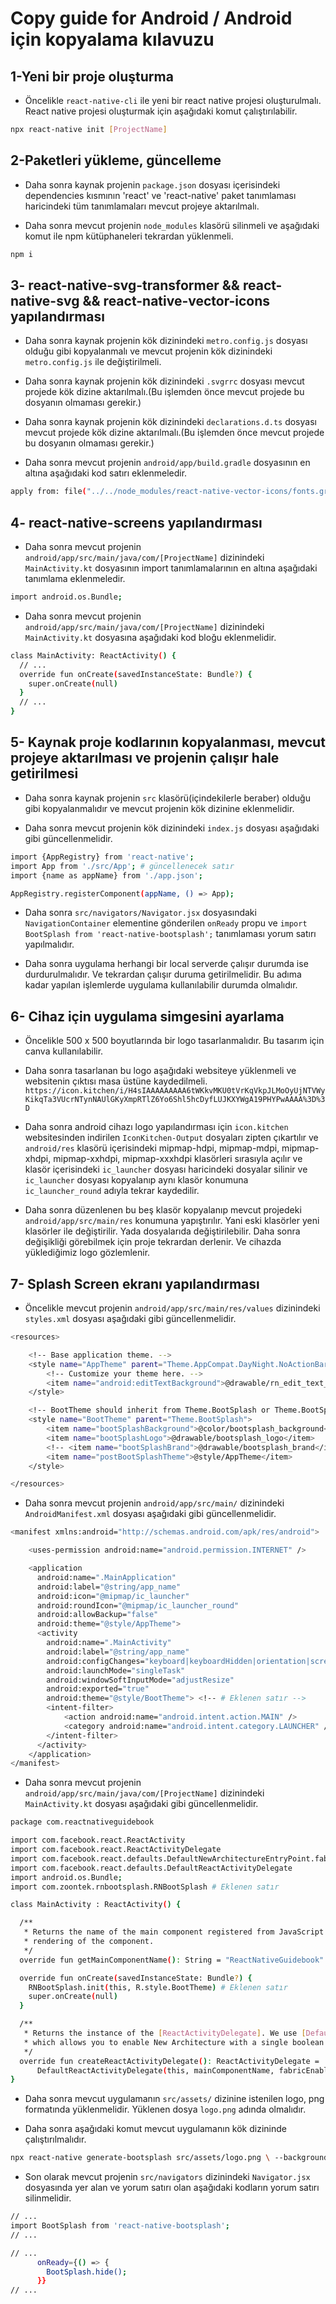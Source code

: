 # Copy guide for Android / Android için kopyalama kılavuzu

## 1-Yeni bir proje oluşturma

- Öncelikle `react-native-cli` ile yeni bir react native projesi oluşturulmalı. React native projesi oluşturmak için aşağıdaki komut çalıştırılabilir.

```bash
npx react-native init [ProjectName]
```

## 2-Paketleri yükleme, güncelleme

- Daha sonra kaynak projenin `package.json` dosyası içerisindeki dependencies kısmının 'react' ve 'react-native' paket tanımlaması haricindeki tüm tanımlamaları mevcut projeye aktarılmalı.

- Daha sonra mevcut projenin `node_modules` klasörü silinmeli ve aşağıdaki komut ile npm kütüphaneleri tekrardan yüklenmeli.

```bash
npm i
```

## 3- react-native-svg-transformer && react-native-svg && react-native-vector-icons yapılandırması

- Daha sonra kaynak projenin kök dizinindeki `metro.config.js` dosyası olduğu gibi kopyalanmalı ve mevcut projenin kök dizinindeki `metro.config.js` ile değiştirilmeli.

- Daha sonra kaynak projenin kök dizinindeki `.svgrrc` dosyası mevcut projede kök dizine aktarılmalı.(Bu işlemden önce mevcut projede bu dosyanın olmaması gerekir.)

- Daha sonra kaynak projenin kök dizinindeki `declarations.d.ts` dosyası mevcut projede kök dizine aktarılmalı.(Bu işlemden önce mevcut projede bu dosyanın olmaması gerekir.)

- Daha sonra mevcut projenin `android/app/build.gradle` dosyasının en altına aşağıdaki kod satırı eklenmeledir.

```bash
apply from: file("../../node_modules/react-native-vector-icons/fonts.gradle")
```

## 4- react-native-screens yapılandırması

- Daha sonra mevcut projenin `android/app/src/main/java/com/[ProjectName]` dizinindeki `MainActivity.kt` dosyasının import tanımlamalarının en altına aşağıdaki tanımlama eklenmeledir.

```bash
import android.os.Bundle;
```

- Daha sonra mevcut projenin `android/app/src/main/java/com/[ProjectName]` dizinindeki `MainActivity.kt` dosyasına aşağıdaki kod bloğu eklenmelidir.

```bash
class MainActivity: ReactActivity() {
  // ...
  override fun onCreate(savedInstanceState: Bundle?) {
    super.onCreate(null)
  }
  // ...
}
```

## 5- Kaynak proje kodlarının kopyalanması, mevcut projeye aktarılması ve projenin çalışır hale getirilmesi

- Daha sonra kaynak projenin `src` klasörü(içindekilerle beraber) olduğu gibi kopyalanmalıdır ve mevcut projenin kök dizinine eklenmelidir.

- Daha sonra mevcut projenin kök dizinindeki `index.js` dosyası aşağıdaki gibi güncellenmelidir.

```bash
import {AppRegistry} from 'react-native';
import App from './src/App'; # güncellenecek satır
import {name as appName} from './app.json';

AppRegistry.registerComponent(appName, () => App);
```

- Daha sonra `src/navigators/Navigator.jsx` dosyasındaki `NavigationContainer` elementine gönderilen `onReady` propu ve `import BootSplash from 'react-native-bootsplash';` tanımlaması yorum satırı yapılmalıdır.

- Daha sonra uygulama herhangi bir local serverde çalışır durumda ise durdurulmalıdır. Ve tekrardan çalışır duruma getirilmelidir. Bu adıma kadar yapılan işlemlerde uygulama kullanılabilir durumda olmalıdır.

## 6- Cihaz için uygulama simgesini ayarlama

- Öncelikle 500 x 500 boyutlarında bir logo tasarlanmalıdır. Bu tasarım için canva kullanılabilir.

- Daha sonra tasarlanan bu logo aşağıdaki websiteye yüklenmeli ve websitenin çıktısı masa üstüne kaydedilmeli.
`https://icon.kitchen/i/H4sIAAAAAAAAA6tWKkvMKU0tVrKqVkpJLMoOyUjNTVWyKikqTa3VUcrNTynNAUlGKyXmpRTlZ6Yo6Shl5hcDyfLUJKXYWgA19PHYPwAAAA%3D%3D`

- Daha sonra android cihazı logo yapılandırması için `icon.kitchen` websitesinden indirilen `IconKitchen-Output` dosyaları zipten çıkartılır ve `android/res` klasörü içerisindeki mipmap-hdpi, mipmap-mdpi, mipmap-xhdpi, mipmap-xxhdpi, mipmap-xxxhdpi klasörleri sırasıyla açılır ve klasör içerisindeki `ic_launcher` dosyası haricindeki dosyalar silinir ve `ic_launcher` dosyası kopyalanıp aynı klasör konumuna `ic_launcher_round` adıyla tekrar kaydedilir.

- Daha sonra düzenlenen bu beş klasör kopyalanıp mevcut projedeki `android/app/src/main/res` konumuna yapıştırılır. Yani eski klasörler yeni klasörler ile değiştirilir. Yada dosyalarıda değiştirilebilir. Daha sonra değişikliği görebilmek için proje tekrardan derlenir. Ve cihazda yüklediğimiz logo gözlemlenir.

## 7- Splash Screen ekranı yapılandırması

- Öncelikle mevcut projenin `android/app/src/main/res/values` dizinindeki `styles.xml` dosyası aşağıdaki gibi güncellenmelidir.

```bash
<resources>

    <!-- Base application theme. -->
    <style name="AppTheme" parent="Theme.AppCompat.DayNight.NoActionBar">
        <!-- Customize your theme here. -->
        <item name="android:editTextBackground">@drawable/rn_edit_text_material</item>
    </style>

    <!-- BootTheme should inherit from Theme.BootSplash or Theme.BootSplash.EdgeToEdge -->
    <style name="BootTheme" parent="Theme.BootSplash">
        <item name="bootSplashBackground">@color/bootsplash_background</item>
        <item name="bootSplashLogo">@drawable/bootsplash_logo</item>
        <!-- <item name="bootSplashBrand">@drawable/bootsplash_brand</item>  Only if you have a brand image -->
        <item name="postBootSplashTheme">@style/AppTheme</item>
    </style>

</resources>
```
- Daha sonra mevcut projenin `android/app/src/main/` dizinindeki `AndroidManifest.xml` dosyası aşağıdaki gibi güncellenmelidir.

```bash
<manifest xmlns:android="http://schemas.android.com/apk/res/android">

    <uses-permission android:name="android.permission.INTERNET" />

    <application
      android:name=".MainApplication"
      android:label="@string/app_name"
      android:icon="@mipmap/ic_launcher"
      android:roundIcon="@mipmap/ic_launcher_round"
      android:allowBackup="false"
      android:theme="@style/AppTheme">
      <activity
        android:name=".MainActivity"
        android:label="@string/app_name"
        android:configChanges="keyboard|keyboardHidden|orientation|screenLayout|screenSize|smallestScreenSize|uiMode"
        android:launchMode="singleTask"
        android:windowSoftInputMode="adjustResize"
        android:exported="true"
        android:theme="@style/BootTheme"> <!-- # Eklenen satır -->
        <intent-filter>
            <action android:name="android.intent.action.MAIN" />
            <category android:name="android.intent.category.LAUNCHER" />
        </intent-filter>
      </activity>
    </application>
</manifest>
```

- Daha sonra mevcut projenin `android/app/src/main/java/com/[ProjectName]` dizinindeki `MainActivity.kt` dosyası aşağıdaki gibi güncellenmelidir.

```bash
package com.reactnativeguidebook

import com.facebook.react.ReactActivity
import com.facebook.react.ReactActivityDelegate
import com.facebook.react.defaults.DefaultNewArchitectureEntryPoint.fabricEnabled
import com.facebook.react.defaults.DefaultReactActivityDelegate
import android.os.Bundle;
import com.zoontek.rnbootsplash.RNBootSplash # Eklenen satır

class MainActivity : ReactActivity() {

  /**
   * Returns the name of the main component registered from JavaScript. This is used to schedule
   * rendering of the component.
   */
  override fun getMainComponentName(): String = "ReactNativeGuidebook"

  override fun onCreate(savedInstanceState: Bundle?) {
    RNBootSplash.init(this, R.style.BootTheme) # Eklenen satır
    super.onCreate(null)
  }

  /**
   * Returns the instance of the [ReactActivityDelegate]. We use [DefaultReactActivityDelegate]
   * which allows you to enable New Architecture with a single boolean flags [fabricEnabled]
   */
  override fun createReactActivityDelegate(): ReactActivityDelegate =
      DefaultReactActivityDelegate(this, mainComponentName, fabricEnabled)
}
```

- Daha sonra mevcut uygulamanın `src/assets/` dizinine istenilen logo, png formatında yüklenmelidir. Yüklenen dosya `logo.png` adında olmalıdır. 

- Daha sonra aşağıdaki komut mevcut uygulamanın kök dizininde çalıştırılmalıdır.

```bash
npx react-native generate-bootsplash src/assets/logo.png \ --background=FAFAFA \ --logo-width=100 \ --assets-output=assets \ --flavor=main
```

- Son olarak mevcut projenin `src/navigators` dizinindeki `Navigator.jsx` dosyasında yer alan ve yorum satırı olan aşağıdaki kodların yorum satırı silinmelidir.

```bash
// ...
import BootSplash from 'react-native-bootsplash';
// ...

// ...
      onReady={() => {
        BootSplash.hide();
      }}
// ...
```